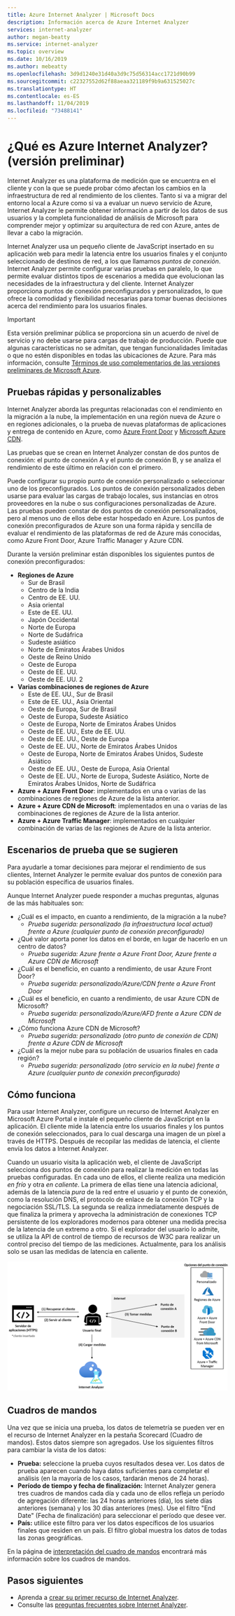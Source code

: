 ```yaml
---
title: Azure Internet Analyzer | Microsoft Docs
description: Información acerca de Azure Internet Analyzer
services: internet-analyzer
author: megan-beatty
ms.service: internet-analyzer
ms.topic: overview
ms.date: 10/16/2019
ms.author: mebeatty
ms.openlocfilehash: 3d9d1240e31d40a3d9c75d56314acc1721d90b99
ms.sourcegitcommit: c22327552d62f88aeaa321189f9b9a631525027c
ms.translationtype: HT
ms.contentlocale: es-ES
ms.lasthandoff: 11/04/2019
ms.locfileid: "73488141"
---
```

# <a name="what-is-internet-analyzer-preview"></a>¿Qué es Azure Internet Analyzer? (versión preliminar)

Internet Analyzer es una plataforma de medición que se encuentra en el cliente y con la que se puede probar cómo afectan los cambios en la infraestructura de red al rendimiento de los clientes. Tanto si va a migrar del entorno local a Azure como si va a evaluar un nuevo servicio de Azure, Internet Analyzer le permite obtener información a partir de los datos de sus usuarios y la completa funcionalidad de análisis de Microsoft para comprender mejor y optimizar su arquitectura de red con Azure, antes de llevar a cabo la migración.

Internet Analyzer usa un pequeño cliente de JavaScript insertado en su aplicación web para medir la latencia entre los usuarios finales y el conjunto seleccionado de destinos de red, a los que llamamos _puntos de conexión_. Internet Analyzer permite configurar varias pruebas en paralelo, lo que permite evaluar distintos tipos de escenarios a medida que evolucionan las necesidades de la infraestructura y del cliente. Internet Analyzer proporciona puntos de conexión preconfigurados y personalizados, lo que ofrece la comodidad y flexibilidad necesarias para tomar buenas decisiones acerca del rendimiento para los usuarios finales. 


> [!IMPORTANT]
> Esta versión preliminar pública se proporciona sin un acuerdo de nivel de servicio y no debe usarse para cargas de trabajo de producción. Puede que algunas características no se admitan, que tengan funcionalidades limitadas o que no estén disponibles en todas las ubicaciones de Azure. Para más información, consulte [Términos de uso complementarios de las versiones preliminares de Microsoft Azure](https://azure.microsoft.com/support/legal/preview-supplemental-terms/).
>

## <a name="quick--customizable-tests"></a>Pruebas rápidas y personalizables

Internet Analyzer aborda las preguntas relacionadas con el rendimiento en la migración a la nube, la implementación en una región nueva de Azure o en regiones adicionales, o la prueba de nuevas plataformas de aplicaciones y entrega de contenido en Azure, como [Azure Front Door](https://azure.microsoft.com/services/frontdoor/) y [Microsoft Azure CDN](https://azure.microsoft.com/services/cdn/). 

Las pruebas que se crean en Internet Analyzer constan de dos puntos de conexión: el punto de conexión A y el punto de conexión B, y se analiza el rendimiento de este último en relación con el primero. 

Puede configurar su propio punto de conexión personalizado o seleccionar uno de los preconfigurados. Los puntos de conexión personalizados deben usarse para evaluar las cargas de trabajo locales, sus instancias en otros proveedores en la nube o sus configuraciones personalizadas de Azure. Las pruebas pueden constar de dos puntos de conexión personalizados, pero al menos uno de ellos debe estar hospedado en Azure. Los puntos de conexión preconfigurados de Azure son una forma rápida y sencilla de evaluar el rendimiento de las plataformas de red de Azure más conocidas, como Azure Front Door, Azure Traffic Manager y Azure CDN. 

Durante la versión preliminar están disponibles los siguientes puntos de conexión preconfigurados: 

* **Regiones de Azure**
    * Sur de Brasil
    * Centro de la India
    * Centro de EE. UU.
    * Asia oriental
    * Este de EE. UU.
    * Japón Occidental
    * Norte de Europa
    * Norte de Sudáfrica
    * Sudeste asiático 
    * Norte de Emiratos Árabes Unidos
    * Oeste de Reino Unido  
    * Oeste de Europa
    * Oeste de EE. UU. 
    * Oeste de EE. UU. 2
* **Varias combinaciones de regiones de Azure** 
    * Este de EE. UU., Sur de Brasil 
    * Este de EE. UU., Asia Oriental 
    * Oeste de Europa, Sur de Brasil
    * Oeste de Europa, Sudeste Asiático
    * Oeste de Europa, Norte de Emiratos Árabes Unidos
    * Oeste de EE. UU., Este de EE. UU. 
    * Oeste de EE. UU., Oeste de Europa
    * Oeste de EE. UU., Norte de Emiratos Árabes Unidos
    * Oeste de Europa, Norte de Emiratos Árabes Unidos, Sudeste Asiático
    * Oeste de EE. UU., Oeste de Europa, Asia Oriental
    * Oeste de EE. UU., Norte de Europa, Sudeste Asiático, Norte de Emiratos Árabes Unidos, Norte de Sudáfrica 
* **Azure + Azure Front Door**: implementados en una o varias de las combinaciones de regiones de Azure de la lista anterior.
* **Azure + Azure CDN de Microsoft**: implementados en una o varias de las combinaciones de regiones de Azure de la lista anterior.
* **Azure + Azure Traffic Manager**: implementados en cualquier combinación de varias de las regiones de Azure de la lista anterior.

## <a name="suggested-test-scenarios"></a>Escenarios de prueba que se sugieren 

Para ayudarle a tomar decisiones para mejorar el rendimiento de sus clientes, Internet Analyzer le permite evaluar dos puntos de conexión para su población específica de usuarios finales. 

Aunque Internet Analyzer puede responder a muchas preguntas, algunas de las más habituales son: 
* ¿Cuál es el impacto, en cuanto a rendimiento, de la migración a la nube? 
    * *Prueba sugerida: personalizado (la infraestructura local actual) frente a Azure (cualquier punto de conexión preconfigurado)*
* ¿Qué valor aporta poner los datos en el borde, en lugar de hacerlo en un centro de datos? 
    *  *Prueba sugerida: Azure frente a Azure Front Door, Azure frente a Azure CDN de Microsoft*
* ¿Cuál es el beneficio, en cuanto a rendimiento, de usar Azure Front Door?
    *  *Prueba sugerida: personalizado/Azure/CDN frente a Azure Front Door*
* ¿Cuál es el beneficio, en cuanto a rendimiento, de usar Azure CDN de Microsoft? 
    *  *Prueba sugerida: personalizado/Azure/AFD frente a Azure CDN de Microsoft*
* ¿Cómo funciona Azure CDN de Microsoft? 
    *  *Prueba sugerida: personalizado (otro punto de conexión de CDN) frente a Azure CDN de Microsoft*
* ¿Cuál es la mejor nube para su población de usuarios finales en cada región? 
    *  *Prueba sugerida: personalizado (otro servicio en la nube) frente a Azure (cualquier punto de conexión preconfigurado)*

## <a name="how-it-works"></a>Cómo funciona

Para usar Internet Analyzer, configure un recurso de Internet Analyzer en Microsoft Azure Portal e instale el pequeño cliente de JavaScript en la aplicación. El cliente mide la latencia entre los usuarios finales y los puntos de conexión seleccionados, para lo cual descarga una imagen de un píxel a través de HTTPS. Después de recopilar las medidas de latencia, el cliente envía los datos a Internet Analyzer.

Cuando un usuario visita la aplicación web, el cliente de JavaScript selecciona dos puntos de conexión para realizar la medición en todas las pruebas configuradas. En cada uno de ellos, el cliente realiza una medición _en frío_ y otra _en caliente_. La primera de ellas tiene una latencia adicional, además de la latencia _pura_ de la red entre el usuario y el punto de conexión, como la resolución DNS, el protocolo de enlace de la conexión TCP y la negociación SSL/TLS. La segunda se realiza inmediatamente después de que finaliza la primera y aprovecha la administración de conexiones TCP persistente de los exploradores modernos para obtener una medida precisa de la latencia de un extremo a otro. Si el explorador del usuario lo admite, se utiliza la API de control de tiempo de recursos de W3C para realizar un control preciso del tiempo de las mediciones. Actualmente, para los análisis solo se usan las medidas de latencia en caliente.

![arquitectura](./media/ia-overview/architecture.png)


## <a name="scorecards"></a>Cuadros de mandos 

Una vez que se inicia una prueba, los datos de telemetría se pueden ver en el recurso de Internet Analyzer en la pestaña Scorecard (Cuadro de mandos). Estos datos siempre son agregados. Use los siguientes filtros para cambiar la vista de los datos: 

* **Prueba:** seleccione la prueba cuyos resultados desea ver. Los datos de prueba aparecen cuando haya datos suficientes para completar el análisis (en la mayoría de los casos, tardarán menos de 24 horas). 
* **Período de tiempo y fecha de finalización:** Internet Analyzer genera tres cuadros de mandos cada día y cada uno de ellos refleja un período de agregación diferente: las 24 horas anteriores (día), los siete días anteriores (semana) y los 30 días anteriores (mes). Use el filtro "End Date" (Fecha de finalización) para seleccionar el período que desee ver. 
* **País:** utilice este filtro para ver los datos específicos de los usuarios finales que residen en un país. El filtro global muestra los datos de todas las zonas geográficas.  

En la página de [interpretación del cuadro de mandos](internet-analyzer-scorecard.md) encontrará más información sobre los cuadros de mandos. 


## <a name="next-steps"></a>Pasos siguientes

* Aprenda a [crear su primer recurso de Internet Analyzer](internet-analyzer-create-test-portal.md).
* Consulte las [preguntas frecuentes sobre Internet Analyzer](internet-analyzer-faq.md). 
